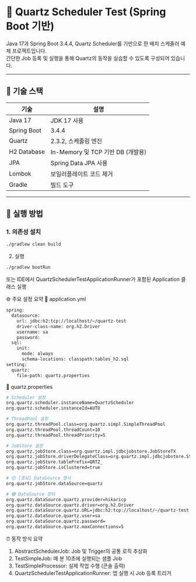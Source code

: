 # 📅 Quartz Scheduler Test (Spring Boot 기반)

Java 17과 Spring Boot 3.4.4, Quartz Scheduler를 기반으로 한 배치 스케줄러 예제 프로젝트입니다.  
간단한 Job 등록 및 실행을 통해 Quartz의 동작을 실습할 수 있도록 구성되어 있습니다.

---

## 🔧 기술 스택

| 기술        | 설명 |
|-------------|------|
| Java 17     | JDK 17 사용 |
| Spring Boot | 3.4.4 |
| Quartz      | 2.3.2, 스케줄링 엔진 |
| H2 Database | In-Memory 및 TCP 기반 DB (개발용) |
| JPA         | Spring Data JPA 사용 |
| Lombok      | 보일러플레이트 코드 제거 |
| Gradle      | 빌드 도구 |

---

## 🚀 실행 방법

### 1. 의존성 설치

```bash
./gradlew clean build
```

2. 실행

```bash
./gradlew bootRun
```
또는 IDE에서 QuartzSchedulerTestApplicationRunner가 포함된 Application 클래스 실행


⚙️ 주요 설정 요약
📌 application.yml
```bash
spring:
  datasource:
    url: jdbc:h2:tcp://localhost/~/quartz-test
    driver-class-name: org.h2.Driver
    username: sa
    password:
  sql:
    init:
      mode: always
      schema-locations: classpath:tables_h2.sql
setting:
  quartz:
    file-path: quartz.properties
```

📌 quartz.properties
```bash
# Scheduler 설정
org.quartz.scheduler.instanceName=QuartzScheduler
org.quartz.scheduler.instanceId=AUTO

# ThreadPool 설정
org.quartz.threadPool.class=org.quartz.simpl.SimpleThreadPool
org.quartz.threadPool.threadCount=10
org.quartz.threadPool.threadPriority=5

# JobStore 설정
org.quartz.jobStore.class=org.quartz.impl.jdbcjobstore.JobStoreTX
org.quartz.jobStore.driverDelegateClass=org.quartz.impl.jdbcjobstore.StdJDBCDelegate
org.quartz.jobStore.tablePrefix=QRTZ_
org.quartz.jobStore.isClustered=true

# 🟡 [중요] DataSource 명시
org.quartz.jobStore.dataSource=quartz

# 🟢 DataSource 정의
org.quartz.dataSource.quartz.provider=hikaricp
org.quartz.dataSource.quartz.driver=org.h2.Driver
org.quartz.dataSource.quartz.URL=jdbc:h2:tcp://localhost/~/quartz-test
org.quartz.dataSource.quartz.user=sa
org.quartz.dataSource.quartz.password=
org.quartz.dataSource.quartz.maxConnections=5

```

⏰ 동작 방식 요약
1. AbstractSchedulerJob: Job 및 Trigger의 공통 로직 추상화
2. TestSimpleJob: 매 분 10초에 실행되는 샘플 Job
3. TestSimpleProcessor: 실제 작업 수행 (콘솔 출력)
4. QuartzSchedulerTestApplicationRunner: 앱 실행 시 Job 등록 트리거